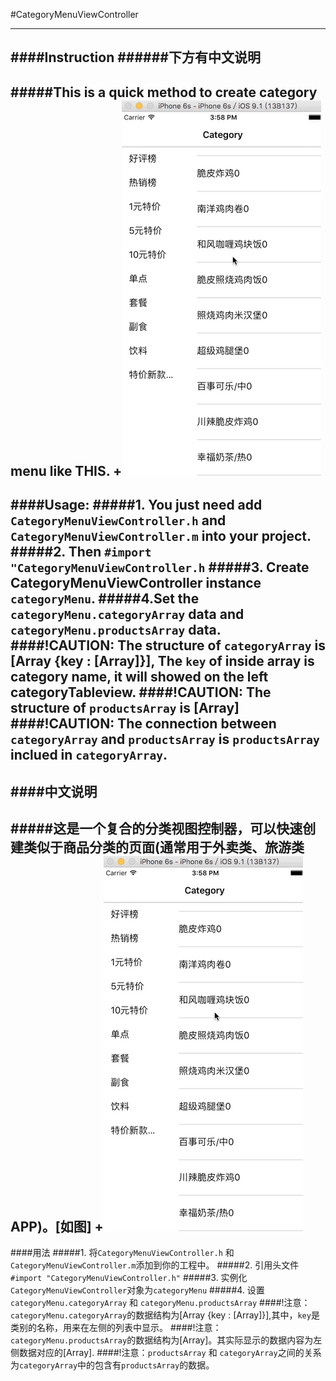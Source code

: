 #CategoryMenuViewController

---------------------------
####Instruction
######下方有中文说明
--
#####This is a quick method to create category menu like THIS.
+![](https://github.com/Kito0615/CategoryMenuViewController/raw/master/menu.gif) 
---
####Usage:
#####1. You just need add `CategoryMenuViewController.h` and `CategoryMenuViewController.m` into your project.
#####2. Then `#import "CategoryMenuViewController.h`
#####3. Create CategoryMenuViewController instance `categoryMenu`.
#####4.Set the `categoryMenu.categoryArray` data and `categoryMenu.productsArray` data.
####!CAUTION: The structure of `categoryArray` is [Array {key : [Array]}], The `key` of inside array is category name, it will showed on the left categoryTableview.
####!CAUTION: The structure of `productsArray` is [Array]
####!CAUTION: The connection between `categoryArray` and `productsArray` is `productsArray` inclued in `categoryArray`.
---------------------------
####中文说明
--
#####这是一个复合的分类视图控制器，可以快速创建类似于商品分类的页面(通常用于外卖类、旅游类APP)。[如图]
+![](https://github.com/Kito0615/CategoryMenuViewController/raw/master/menu.gif) 
---
####用法
#####1. 将`CategoryMenuViewController.h` 和 `CategoryMenuViewController.m`添加到你的工程中。
#####2. 引用头文件`#import "CategoryMenuViewController.h"`
#####3. 实例化`CategoryMenuViewController`对象为`categoryMenu`
#####4. 设置`categoryMenu.categoryArray` 和 `categoryMenu.productsArray`
####!注意：`categoryMenu.categoryArray`的数据结构为[Array {key : [Array]}],其中，`key`是类别的名称，用来在左侧的列表中显示。
####!注意：`categoryMenu.productsArray`的数据结构为[Array]。其实际显示的数据内容为左侧数据对应的[Array].
####!注意：`productsArray` 和 `categoryArray`之间的关系为`categoryArray`中的包含有`productsArray`的数据。

